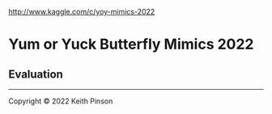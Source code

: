 http://www.kaggle.com/c/yoy-mimics-2022

# Yum or Yuck Butterfly Mimics 2022

## Evaluation



---

Copyright © 2022 Keith Pinson
